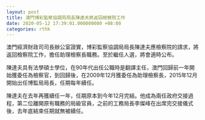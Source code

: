 ```yaml
---
layout: post
title: 澳門博彩監察協調局局長陳達夫將返回檢察院工作
date: 2020-05-12 17:39:01.000000000 +08:00
categories: rthk
---
```


澳門經濟財政司司長辦公室證實，博彩監察協調局局長陳達夫應檢察院的請求，將返回檢察院工作，擔任助理檢察長職務。至於繼任人選，將會適時公布。

陳達夫具有法學碩士學位，在90年代出任公職時是翻譯主任，澳門回歸前一年開始獲委任為檢察官，到回歸後，在2009年12月獲委任為助理檢察長，2015年12月開始出任博監局局長，任期每年續任。

陳達夫在去年再獲續任一年，任期原本到今年12月完結。他成為兩任政府交接過程，第二位離開原有職務的局級官員，之前的工務局長李燦峰在出席完交接儀式後，去年底結束任期就無被續任。
